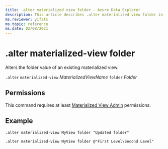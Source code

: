 ```yaml
---
title: .alter materialized view folder - Azure Data Explorer
description: This article describes .alter materialized view folder in Azure Data Explorer.
ms.reviewer: yifats
ms.topic: reference
ms.date: 02/08/2021
---
```

# .alter materialized-view folder

Alters the folder value of an existing materialized view. 

`.alter` `materialized-view` *MaterializedViewName* `folder` *Folder*

## Permissions

This command requires at least [Materialized View Admin](../access-control/role-based-access-control.md) permissions.

## Example

```kusto
.alter materialized-view MyView folder "Updated folder"
```

```kusto
.alter materialized-view MyView folder @"First Level\Second Level"
```
